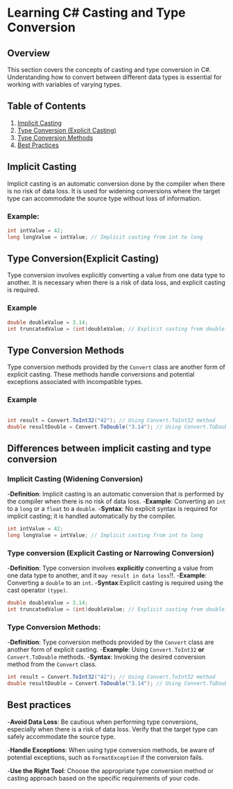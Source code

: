 # Learning C# Casting and Type Conversion

## Overview

This section covers the concepts of casting and type conversion in C#. Understanding how to convert between different data types is essential for working with variables of varying types.

## Table of Contents

1. [Implicit Casting](#implicit-casting)
2. [Type Conversion (Explicit Casting)](#type-conversion-explicit-casting)
3. [Type Conversion Methods](#type-conversion-methods)
4. [Best Practices](#best-practices)

## Implicit Casting

Implicit casting is an automatic conversion done by the compiler when there is no risk of data loss. It is used for widening conversions where the target type can accommodate the source type without loss of information.

### Example:

```csharp
int intValue = 42;
long longValue = intValue; // Implicit casting from int to long
```

## Type Conversion(**Explicit Casting**)

Type conversion involves explicitly converting a value from one data type to another. It is necessary when there is a risk of data loss, and explicit casting is required.

### Example

```csharp
double doubleValue = 3.14;
int truncatedValue = (int)doubleValue; // Explicit casting from double to int

```

## Type Conversion Methods

Type conversion methods provided by the `Convert` class are another form of explicit casting. These methods handle conversions and potential exceptions associated with incompatible types.

### Example

```csharp

int result = Convert.ToInt32("42"); // Using Convert.ToInt32 method
double resultDouble = Convert.ToDouble("3.14"); // Using Convert.ToDouble method

```


## Differences between implicit casting and type conversion

### Implicit Casting (Widening Conversion)

-**Definition**: Implicit casting is an automatic conversion that is performed by the compiler when there is no risk of data loss.
-**Example**: Converting an `int` to a `long` or a `float` to a `double`.
-**Syntax**: No explicit syntax is required for implicit casting; it is handled automatically by the compiler.

```csharp
int intValue = 42;
long longValue = intValue; // Implicit casting from int to long
```

### Type conversion (Explicit Casting or Narrowing Conversion)

-**Definition**: Type conversion involves **explicitly** converting a value from one data type to another, and it `may result in data loss`!!.
-**Example**: Converting a `double` to an `int`.
-**Syntax**:Explicit casting is required using the cast operator `(type)`.
```csharp
double doubleValue = 3.14;
int truncatedValue = (int)doubleValue; // Explicit casting from double to int
```

### Type Conversion Methods:
-**Definition**: Type conversion methods provided by the `Convert` class are another form of explicit casting.
-**Example**: Using `Convert.ToInt32` **or** `Convert.ToDouble` methods.
-**Syntax**: Invoking the desired conversion method from the `Convert` class.

```csharp
int result = Convert.ToInt32("42"); // Using Convert.ToInt32 method
double resultDouble = Convert.ToDouble("3.14"); // Using Convert.ToDouble method
```

## Best practices

-**Avoid Data Loss**: Be cautious when performing type conversions, especially when there is a risk of data loss. Verify that the target type can safely accommodate the source type.

-**Handle Exceptions**: When using type conversion methods, be aware of potential exceptions, such as `FormatException` if the conversion fails.

-**Use the Right Tool**: Choose the appropriate type conversion method or casting approach based on the specific requirements of your code.




